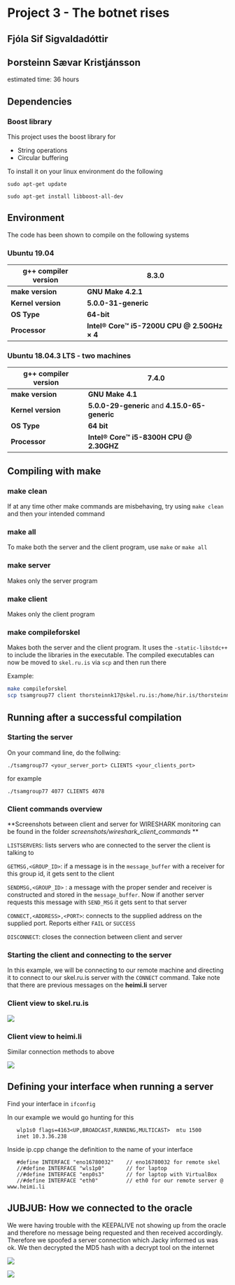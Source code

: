 # Project 3 - The botnet rises

## Fjóla Sif Sigvaldadóttir

## Þorsteinn Sævar Kristjánsson

estimated time: 36 hours

## Dependencies

### Boost library
This project uses the boost library for

* String operations
* Circular buffering

To install it on your linux environment do the following

`sudo apt-get update`

`sudo apt-get install libboost-all-dev`

## Environment

The code has been shown to compile on the following systems

### Ubuntu 19.04

| g++ compiler version | 8.3.0                                       |
| -------------------- | ------------------------------------------- |
| **make version**     | **GNU Make 4.2.1**                          |
| **Kernel version**   | **5.0.0-31-generic**                        |
| **OS Type**          | **64-bit**                                  |
| **Processor**        | **Intel® Core™ i5-7200U CPU @ 2.50GHz × 4** |

### **Ubuntu 18.04.3 LTS** - two machines

| **g++ compiler version** | 7.4.0                                          |
| ------------------------ | ---------------------------------------------- |
| **make version**         | **GNU Make 4.1**                               |
| **Kernel version**       | **5.0.0-29-generic** and **4.15.0-65-generic** |
| **OS Type**              | **64 bit**                                     |
| **Processor**            | **Intel® Core™ i5-8300H CPU @ 2.30GHZ**        |



## Compiling with make

### make clean

If at any time other make commands are misbehaving, try using `make clean` and then your intended command

### make all

To make both the server and the client program, use `make` or `make all`

### make server

Makes only the server program

### make client

Makes only the client program

### make compileforskel

Makes both the server and the client program. It uses the `-static-libstdc++` to include the libraries in the executable. The compiled executables can now be moved to `skel.ru.is` via `scp` and then run there

Example:

```bash
make compileforskel
scp tsamgroup77 client thorsteinnk17@skel.ru.is:/home/hir.is/thorsteinnk17/
```

## Running after a successful compilation

### Starting the server

On your command line, do the follwing:

`./tsamgroup77 <your_server_port> CLIENTS <your_clients_port>`

for example

`./tsamgroup77 4077 CLIENTS 4078`

### Client commands overview

**Screenshots between client and server for WIRESHARK monitoring can be found in the folder *screenshots/wireshark_client_commands* **

`LISTSERVERS`: lists servers who are connected to the server the client is talking to

`GETMSG,<GROUP_ID>`: if a message is in the `message_buffer` with a receiver for this group id, it gets sent to the client

 `SENDMSG,<GROUP_ID>` : a message with the proper sender and receiver is constructed and stored in the `message_buffer`. Now if another server requests this message with `SEND_MSG` it gets sent to that server

`CONNECT,<ADDRESS>,<PORT>`: connects to the supplied address on the supplied port. Reports either `FAIL` or `SUCCESS`

`DISCONNECT`: closes the connection between client and server

### Starting the client and connecting to the server

In this example, we will be connecting to our remote machine and directing it to connect to our skel.ru.is server with the `CONNECT` command. Take note that there are previous messages on the **heimi.li** server

### Client view to skel.ru.is

![](./screenshots/client_skel.png)

### Client view to heimi.li

Similar connection methods to above

![](./screenshots/client_heimili.png)

## Defining your interface when running a server

Find your interface in `ifconfig`

In our example we would go hunting for this

```
   wlp1s0 flags=4163<UP,BROADCAST,RUNNING,MULTICAST>  mtu 1500
   inet 10.3.36.238
```



Inside ip.cpp change the definition to the name of your interface

```
   #define INTERFACE "eno16780032"    // eno16780032 for remote skel 
   //#define INTERFACE "wls1p0"       // for laptop
   //#define INTERFACE "enp0s3"       // for laptop with VirtualBox
   //#define INTERFACE "eth0"         // eth0 for our remote server @ www.heimi.li
```


## JUBJUB: How we connected to the oracle

We were having trouble with the KEEPALIVE not showing up from the oracle and therefore no message being  requested and then received accordingly. Therefore we spoofed a server connection which Jacky informed us was ok. We then decrypted the MD5 hash with a decrypt tool on the internet

![](./screenshots/oracle_part1.png)

![](./screenshots/oracle_part2.png)

